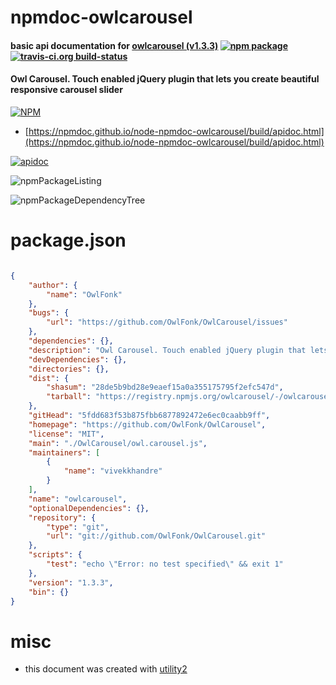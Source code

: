# npmdoc-owlcarousel

#### basic api documentation for  [owlcarousel (v1.3.3)](https://github.com/OwlFonk/OwlCarousel)  [![npm package](https://img.shields.io/npm/v/npmdoc-owlcarousel.svg?style=flat-square)](https://www.npmjs.org/package/npmdoc-owlcarousel) [![travis-ci.org build-status](https://api.travis-ci.org/npmdoc/node-npmdoc-owlcarousel.svg)](https://travis-ci.org/npmdoc/node-npmdoc-owlcarousel)

#### Owl Carousel. Touch enabled jQuery plugin that lets you create beautiful responsive carousel slider

[![NPM](https://nodei.co/npm/owlcarousel.png?downloads=true&downloadRank=true&stars=true)](https://www.npmjs.com/package/owlcarousel)

- [https://npmdoc.github.io/node-npmdoc-owlcarousel/build/apidoc.html](https://npmdoc.github.io/node-npmdoc-owlcarousel/build/apidoc.html)

[![apidoc](https://npmdoc.github.io/node-npmdoc-owlcarousel/build/screenCapture.buildCi.browser.%252Ftmp%252Fbuild%252Fapidoc.html.png)](https://npmdoc.github.io/node-npmdoc-owlcarousel/build/apidoc.html)

![npmPackageListing](https://npmdoc.github.io/node-npmdoc-owlcarousel/build/screenCapture.npmPackageListing.svg)

![npmPackageDependencyTree](https://npmdoc.github.io/node-npmdoc-owlcarousel/build/screenCapture.npmPackageDependencyTree.svg)



# package.json

```json

{
    "author": {
        "name": "OwlFonk"
    },
    "bugs": {
        "url": "https://github.com/OwlFonk/OwlCarousel/issues"
    },
    "dependencies": {},
    "description": "Owl Carousel. Touch enabled jQuery plugin that lets you create beautiful responsive carousel slider",
    "devDependencies": {},
    "directories": {},
    "dist": {
        "shasum": "28de5b9bd28e9eaef15a0a355175795f2efc547d",
        "tarball": "https://registry.npmjs.org/owlcarousel/-/owlcarousel-1.3.3.tgz"
    },
    "gitHead": "5fdd683f53b875fbb6877892472e6ec0caabb9ff",
    "homepage": "https://github.com/OwlFonk/OwlCarousel",
    "license": "MIT",
    "main": "./OwlCarousel/owl.carousel.js",
    "maintainers": [
        {
            "name": "vivekkhandre"
        }
    ],
    "name": "owlcarousel",
    "optionalDependencies": {},
    "repository": {
        "type": "git",
        "url": "git://github.com/OwlFonk/OwlCarousel.git"
    },
    "scripts": {
        "test": "echo \"Error: no test specified\" && exit 1"
    },
    "version": "1.3.3",
    "bin": {}
}
```



# misc
- this document was created with [utility2](https://github.com/kaizhu256/node-utility2)
